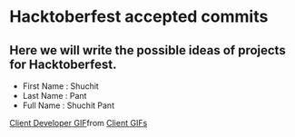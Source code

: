 # Hacktoberfest accepted commits

## Here we will write the possible ideas of projects for Hacktoberfest.

- First Name : Shuchit
- Last Name : Pant
- Full Name : Shuchit Pant

<html>
<div class="tenor-gif-embed" data-postid="15641164" data-share-method="host" data-aspect-ratio="1.31687" data-width="100%"><a href="https://tenor.com/view/client-developer-fall-wank-the-plank-gif-15641164">Client Developer GIF</a>from <a href="https://tenor.com/search/client-gifs">Client GIFs</a></div> <script type="text/javascript" async src="https://tenor.com/embed.js"></script>
</html>
